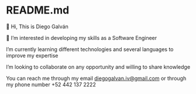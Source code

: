 # README.md

👋 Hi, This is Diego Galván

👀 I’m interested in developing my skills as a Software Engineer

I’m currently learning different technologies and several languages to improve my expertise

I’m looking to collaborate on any opportunity and willing to share knowledge

You can reach me through my email diegogalvan.iv@gmail.com or through my phone number +52 442 137 2222
